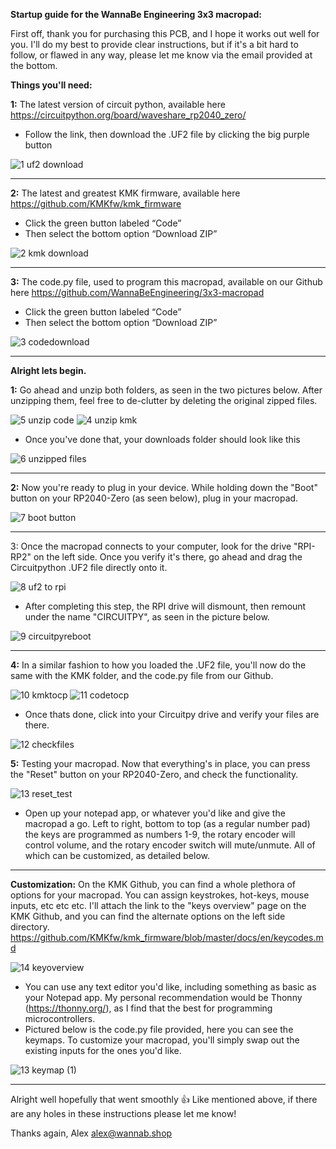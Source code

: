 **Startup guide for the WannaBe Engineering 3x3 macropad:**

First off, thank you for purchasing this PCB, and I hope it works out well for you. I'll do my best to provide clear instructions, 
but if it's a bit hard to follow, or flawed in any way, please let me know via the email provided at the bottom. 

**Things you'll need:**

**1:** The latest version of circuit python, available here https://circuitpython.org/board/waveshare_rp2040_zero/
- Follow the link, then download the .UF2 file by clicking the big purple button
  
![1 uf2 download](https://github.com/WannaBeEngineering/testing_area/assets/165714796/b1e01394-2d74-4bca-859c-ef9478c3c5ea)

---------------------------------------------------------------------------------------------------------
  
**2:** The latest and greatest KMK firmware, available here https://github.com/KMKfw/kmk_firmware
- Click the green button labeled “Code”
- Then select the bottom option “Download ZIP”
  
![2 kmk download](https://github.com/WannaBeEngineering/testing_area/assets/165714796/7acc8ffb-6362-4da4-b126-c676240a3c91)

---------------------------------------------------------------------------------------------------------

**3:** The code.py file, used to program this macropad, available on our Github here https://github.com/WannaBeEngineering/3x3-macropad
- Click the green button labeled “Code”
- Then select the bottom option “Download ZIP”
  
![3 codedownload](https://github.com/WannaBeEngineering/testing_area/assets/165714796/1a259a7e-ce4a-4e14-a6ba-79573ef75ef9)

---------------------------------------------------------------------------------------------------------

**Alright lets begin.** 

**1:** Go ahead and unzip both folders, as seen in the two pictures below. After unzipping them, feel free to de-clutter by deleting the original zipped files. 

![5 unzip code](https://github.com/WannaBeEngineering/testing_area/assets/165714796/553ca175-8065-4bcc-9a0d-839c1f5e6f16)
![4 unzip kmk](https://github.com/WannaBeEngineering/testing_area/assets/165714796/33b1559a-9518-4696-830c-1b09d13d1a9b)

- Once you've done that, your downloads folder should look like this

![6  unzipped files](https://github.com/WannaBeEngineering/testing_area/assets/165714796/885d4016-5117-40cb-8975-b9e8693c98c4)

---------------------------------------------------------------------------------------------------------

**2:** Now you're ready to plug in your device. While holding down the "Boot" button on your RP2040-Zero (as seen below), plug in your macropad.

![7 boot button](https://github.com/WannaBeEngineering/testing_area/assets/165714796/3689458b-a0a4-4f8d-b545-9128899bd41f)

---------------------------------------------------------------------------------------------------------

3: Once the macropad connects to your computer, look for the drive "RPI-RP2" on the left side. Once you verify it's there, go ahead and drag the Circuitpython .UF2 file directly onto it.

![8 uf2 to rpi](https://github.com/WannaBeEngineering/testing_area/assets/165714796/a8b11d16-4637-402f-b53d-7a9ad9ca7f29)


- After completing this step, the RPI drive will dismount, then remount under the name "CIRCUITPY", as seen in the picture below. 

![9 circuitpyreboot](https://github.com/WannaBeEngineering/testing_area/assets/165714796/b0aec058-1df5-487f-84b2-2c851bcec1d4)

---------------------------------------------------------------------------------------------------------

**4:** In a similar fashion to how you loaded the .UF2 file, you'll now do the same with the KMK folder, and the code.py file from our Github.

![10 kmktocp](https://github.com/WannaBeEngineering/testing_area/assets/165714796/844bd40b-f417-4d1b-945f-9dc09064d112)
![11 codetocp](https://github.com/WannaBeEngineering/testing_area/assets/165714796/be6d6b7d-34ad-4344-bd8e-bffd585d1a18)

- Once thats done, click into your Circuitpy drive and verify your files are there.

![12 checkfiles](https://github.com/WannaBeEngineering/testing_area/assets/165714796/c0f82776-4f32-4aed-8560-86616680b8e9)

**5:** Testing your macropad. Now that everything's in place, you can press the "Reset" button on your RP2040-Zero, and check the functionality. 

![13 reset_test](https://github.com/WannaBeEngineering/testing_area/assets/165714796/1549597e-a407-485a-b875-9dc6bd872e96)

- Open up your notepad app, or whatever you'd like and give the macropad a go. Left to right, bottom to top (as a regular number pad) the keys are programmed as
  numbers 1-9, the rotary encoder will control volume, and the rotary encoder switch will mute/unmute. All of which can be customized, as detailed below. 
  
---------------------------------------------------------------------------------------------------------

**Customization:**
On the KMK Github, you can find a whole plethora of options for your macropad. You can assign keystrokes, hot-keys, mouse inputs, etc etc etc. I'll attach the link to
the "keys overview" page on the KMK Github, and you can find the alternate options on the left side directory. 
https://github.com/KMKfw/kmk_firmware/blob/master/docs/en/keycodes.md

![14 keyoverview](https://github.com/WannaBeEngineering/testing_area/assets/165714796/32e999f3-35e0-45fb-9666-3a5f1fb67c55)

- You can use any text editor you'd like, including something as basic as your Notepad app. My personal recommendation would be Thonny (https://thonny.org/), as I find that the best for
programming microcontrollers. 
- Pictured below is the code.py file provided, here you can see the keymaps. To customize your macropad, you'll simply swap out
the existing inputs for the ones you'd like.

![13 keymap (1)](https://github.com/WannaBeEngineering/testing_area/assets/165714796/3e66839b-7436-4d74-82d7-9b4c9e64a98a)

---------------------------------------------------------------------------------------------------------

Alright well hopefully that went smoothly 👍 Like mentioned above, if there are any holes in these instructions please let me know!

Thanks again,
Alex
alex@wannab.shop

